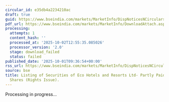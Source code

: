 ```yaml
---
circular_id: e35db4a2234210ac
draft: true
guid: https://www.bseindia.com/markets/MarketInfo/DispNoticesNCirculars.aspx?Noticeid={ABBF22D3-F21B-4DE0-A780-AFC01C958B75}&noticeno=20251001-21&dt=10/01/2025&icount=21&totcount=83&flag=0
pdf_url: https://www.bseindia.com/markets/MarketInfo/DownloadAttach.aspx?id=20251001-21&attachedId=
processing:
  attempts: 1
  content_hash: ''
  processed_at: '2025-10-02T12:55:35.085026'
  processor_version: '2.0'
  stage: download_failed
  status: failed
published_date: '2025-10-01T09:36:54+00:00'
rss_url: https://www.bseindia.com/markets/MarketInfo/DispNoticesNCirculars.aspx?Noticeid={ABBF22D3-F21B-4DE0-A780-AFC01C958B75}&noticeno=20251001-21&dt=10/01/2025&icount=21&totcount=83&flag=0
source: bse
title: Listing of Securities of Eco Hotels and Resorts Ltd- Partly Paid-up Equity
  Shares (Rights Issue).
---
```


Processing in progress...